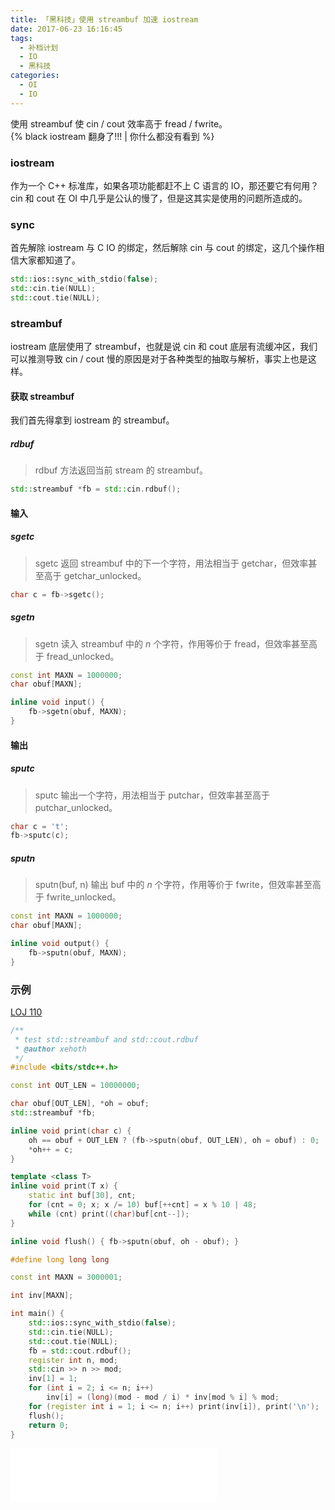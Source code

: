 ```yaml
---
title: 「黑科技」使用 streambuf 加速 iostream
date: 2017-06-23 16:16:45
tags:
  - 补档计划
  - IO
  - 黑科技
categories:
  - OI
  - IO
---
```

使用 streambuf 使 cin / cout 效率高于 fread / fwrite。  
{% black iostream 翻身了!!! | 你什么都没有看到 %}
<!-- more -->
### iostream
作为一个 C++ 标准库，如果各项功能都赶不上 C 语言的 IO，那还要它有何用？  
cin 和 cout 在 OI 中几乎是公认的慢了，但是这其实是使用的问题所造成的。

### sync
首先解除 iostream 与 C IO 的绑定，然后解除 cin 与 cout 的绑定，这几个操作相信大家都知道了。
``` cpp
std::ios::sync_with_stdio(false);
std::cin.tie(NULL);
std::cout.tie(NULL);
```
### streambuf
iostream 底层使用了 streambuf，也就是说 cin 和 cout 底层有流缓冲区，我们可以推测导致 cin / cout 慢的原因是对于各种类型的抽取与解析，事实上也是这样。  

#### 获取 streambuf
我们首先得拿到 iostream 的 streambuf。
##### rdbuf
> rdbuf 方法返回当前 stream 的 streambuf。

``` cpp
std::streambuf *fb = std::cin.rdbuf();
```
#### 输入
##### sgetc
> sgetc 返回 streambuf 中的下一个字符，用法相当于 getchar，但效率甚至高于 getchar_unlocked。

``` cpp
char c = fb->sgetc();
```
##### sgetn
> sgetn 读入 streambuf 中的 $n$ 个字符，作用等价于 fread，但效率甚至高于 fread_unlocked。

``` cpp
const int MAXN = 1000000;
char obuf[MAXN];

inline void input() {
    fb->sgetn(obuf, MAXN);
}
```

#### 输出
##### sputc
> sputc 输出一个字符，用法相当于 putchar，但效率甚至高于 putchar_unlocked。

``` cpp
char c = 't';
fb->sputc(c);
```
##### sputn
> sputn(buf, n) 输出 buf 中的 $n$ 个字符，作用等价于 fwrite，但效率甚至高于 fwrite_unlocked。

``` cpp
const int MAXN = 1000000;
char obuf[MAXN];

inline void output() {
    fb->sputn(obuf, MAXN);
}
```
### 示例
[LOJ 110](https://loj.ac/problem/110)
``` cpp
/**
 * test std::streambuf and std::cout.rdbuf
 * @author xehoth
 */
#include <bits/stdc++.h>

const int OUT_LEN = 10000000;

char obuf[OUT_LEN], *oh = obuf;
std::streambuf *fb;

inline void print(char c) {
    oh == obuf + OUT_LEN ? (fb->sputn(obuf, OUT_LEN), oh = obuf) : 0;
    *oh++ = c;
}

template <class T>
inline void print(T x) {
    static int buf[30], cnt;
    for (cnt = 0; x; x /= 10) buf[++cnt] = x % 10 | 48;
    while (cnt) print((char)buf[cnt--]);
}

inline void flush() { fb->sputn(obuf, oh - obuf); }

#define long long long

const int MAXN = 3000001;

int inv[MAXN];

int main() {
    std::ios::sync_with_stdio(false);
    std::cin.tie(NULL);
    std::cout.tie(NULL);
    fb = std::cout.rdbuf();
    register int n, mod;
    std::cin >> n >> mod;
    inv[1] = 1;
    for (int i = 2; i <= n; i++)
        inv[i] = (long)(mod - mod / i) * inv[mod % i] % mod;
    for (register int i = 1; i <= n; i++) print(inv[i]), print('\n');
    flush();
    return 0;
}
```

<iframe frameborder="no" border="0" marginwidth="0" marginheight="0" width=330 height=86 src="//music.163.com/outchain/player?type=2&id=477839763&auto=1&height=66"></iframe>
